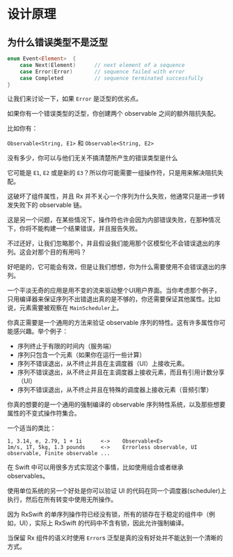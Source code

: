设计原理
================

## 为什么错误类型不是泛型

```Swift
enum Event<Element>  {
    case Next(Element)      // next element of a sequence
    case Error(Error)       // sequence failed with error
    case Completed          // sequence terminated successfully
}
```

让我们来讨论一下，如果 `Error` 是泛型的优劣点。

如果你有一个错误类型的泛型，你创建两个 observable 之间的额外阻抗失配。

比如你有：

`Observable<String, E1>` 和 `Observable<String, E2>`

没有多少，你可以与他们无关不搞清楚所产生的错误类型是什么

它可能是 `E1`, `E2` 或是新的 `E3`？所以你可能需要一组操作符，只是用来解决阻抗失配。

这破坏了组件属性，并且 Rx 并不关心一个序列为什么失败，他通常只是进一步转发失败下的 observable 链。

这是另一个问题，在某些情况下，操作符也许会因为内部错误失败，在那种情况下，你将不能构建一个结果错误，并且报告失败。

不过还好，让我们忽略那个，并且假设我们能用那个区模型化不会错误退出的序列。这会对那个目的有用吗？


好吧是的，它可能会有效，但是让我们想想，你为什么需要使用不会错误退出的序列。

一个平淡无奇的应用是用不变的流来驱动整个UI用户界面。当你考虑那个例子，只用编译器来保证序列不出错退出真的是不够的，你还需要保证其他属性。比如说，元素需要被观察在 `MainScheduler`上。

你真正需要是一个通用的方法来验证 observable 序列的特性。这有许多属性你可能感兴趣。举个例子：

* 序列终止于有限的时间内（服务端）
* 序列只包含一个元素（如果你在运行一些计算）
* 序列不错误退出，从不终止并且在主调度器（UI）上接收元素。
* 序列不错误退出，从不终止并且在主调度器上接收元素，而且有引用计数分享（UI）
* 序列不错误退出，从不终止并且在特殊的调度器上接收元素（音频引擎）

你真的想要的是一个通用的强制编译的 observable 序列特性系统，以及那些想要属性的不变式操作符集合。

一个适当的类比：

```
1, 3.14, e, 2.79, 1 + 1i      <->    Observable<E>
1m/s, 1T, 5kg, 1.3 pounds     <->    Errorless observable, UI observable, Finite observable ...
```

在 Swift 中可以用很多方式实现这个事情，比如使用组合或者继承 observables。

使用单位系统的另一个好处是你可以验证 UI 的代码在同一个调度器(scheduler)上执行，然后在所有转变中使用无所操作。

因为 RxSwift 的单序列操作符已经没有锁，所有的锁存在于稳定的组件中（例如，UI），实际上 RxSwift 的代码中不含有锁，因此允许强制编译。

当保留 Rx 组件的语义时使用 `Error`s 泛型是真的没有好处并不能达到一个清晰的方式。

